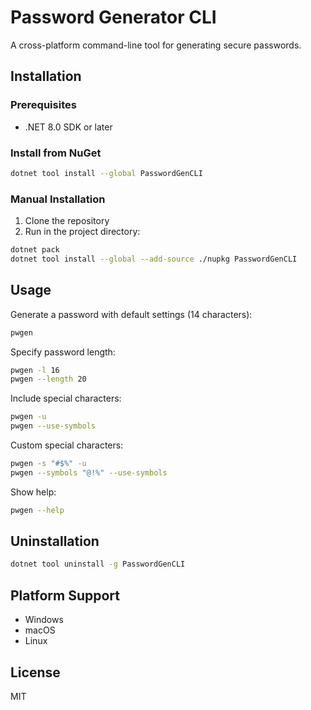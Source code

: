 # Password Generator CLI

A cross-platform command-line tool for generating secure passwords.

## Installation

### Prerequisites
- .NET 8.0 SDK or later

### Install from NuGet
```bash
dotnet tool install --global PasswordGenCLI
```

### Manual Installation
1. Clone the repository
2. Run in the project directory:
```bash
dotnet pack
dotnet tool install --global --add-source ./nupkg PasswordGenCLI
```

## Usage

Generate a password with default settings (14 characters):
```bash
pwgen
```

Specify password length:
```bash
pwgen -l 16
pwgen --length 20
```

Include special characters:
```bash
pwgen -u
pwgen --use-symbols
```

Custom special characters:
```bash
pwgen -s "#$%" -u
pwgen --symbols "@!%" --use-symbols
```

Show help:
```bash
pwgen --help
```

## Uninstallation
```bash
dotnet tool uninstall -g PasswordGenCLI
```

## Platform Support
- Windows
- macOS
- Linux

## License
MIT